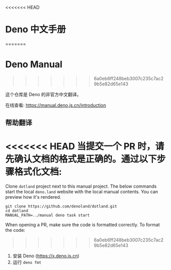<<<<<<< HEAD
# Deno 中文手册
=======
# Deno Manual
>>>>>>> 6a0eb6ff248beb3007c235c7ac29b5e82d65e143

这个仓库是 Deno 的非官方中文翻译。

在线查看: https://manual.deno.js.cn/introduction

## 帮助翻译

<<<<<<< HEAD
当提交一个 PR 时，请先确认文档的格式是正确的。通过以下步骤格式化文档:
=======
Clone `dotland` project next to this manual project. The below commands start
the local `deno.land` website with the local manual contents. You can preview
how it's rendered.

```
git clone https://github.com/denoland/dotland.git
cd dotland
MANUAL_PATH=../manual deno task start
```

When opening a PR, make sure the code is formatted correctly. To format the
code:
>>>>>>> 6a0eb6ff248beb3007c235c7ac29b5e82d65e143

1. 安装 Deno (https://x.deno.js.cn)
2. 运行 `deno fmt`
